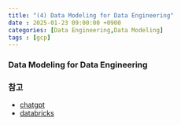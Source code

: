 ```yaml
---
title: "(4) Data Modeling for Data Engineering"
date : 2025-01-23 09:00:00 +0900
categories: [Data Engineering,Data Modeling]
tags : [gcp]
---
```



### Data Modeling for Data Engineering


### 참고
- [chatgpt](https://chatgpt.com/c/679c27d5-b9ec-8011-8bf7-cf70082e4fea)
- [databricks](https://www.databricks.com/glossary/medallion-architecture)